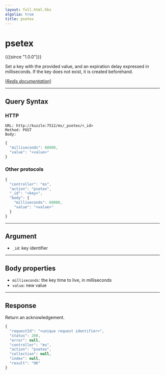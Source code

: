 ```yaml
---
layout: full.html.hbs
algolia: true
title: psetex
---
```


# psetex

{{{since "1.0.0"}}}

Set a key with the provided value, and an expiration delay expressed in milliseconds. If the key does not exist, it is created beforehand.

[[_Redis documentation_]](https://redis.io/commands/psetex)

---

## Query Syntax

### HTTP

```http
URL: http://kuzzle:7512/ms/_psetex/<_id>
Method: POST  
Body:
```

```js
{
  "milliseconds": 60000,
  "value": "<value>"
}
```

### Other protocols

```js
{
  "controller": "ms",
  "action": "psetex",
  "_id": "<key>",
  "body": {
    "milliseconds": 60000,
    "value": "<value>"
  }
}
```

---

## Argument

* `_id`: key identifier

---

## Body properties

* `milliseconds`: the key time to live, in milliseconds
* `value`: new value

---

## Response

Return an acknowledgement.

```javascript
{
  "requestId": "<unique request identifier>",
  "status": 200,
  "error": null,
  "controller": "ms",
  "action": "psetex",
  "collection": null,
  "index": null,
  "result": "OK"
}
```
